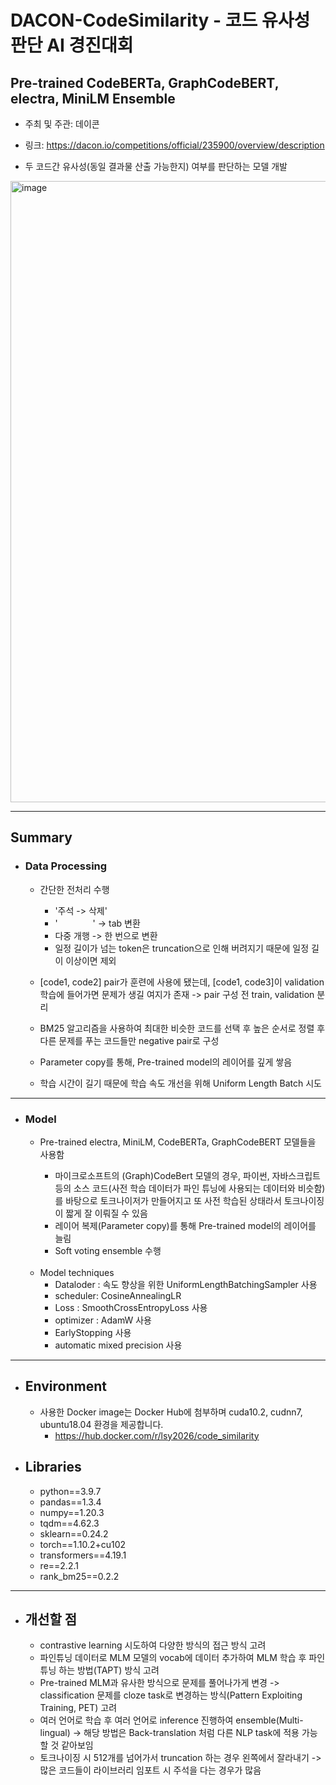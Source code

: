# DACON-CodeSimilarity - 코드 유사성 판단 AI 경진대회

## Pre-trained CodeBERTa, GraphCodeBERT, electra, MiniLM Ensemble

+ 주최 및 주관: 데이콘 
+ 링크: https://dacon.io/competitions/official/235900/overview/description

+ 두 코드간 유사성(동일 결과물 산출 가능한지) 여부를 판단하는 모델 개발 

<img width="994" alt="image" src="https://user-images.githubusercontent.com/30611947/192323039-d40a1e12-0d12-4572-8912-6def5bb6711d.png">

----
## Summary
+ ### Data Processing
    + 간단한 전처리 수행 
      + '주석 -> 삭제'
      + '    ' -> tab 변환
      + 다중 개행 -> 한 번으로 변환
      + 일정 길이가 넘는 token은 truncation으로 인해 버려지기 때문에 일정 길이 이상이면 제외


    + [code1, code2] pair가 훈련에 사용에 됐는데, [code1, code3]이 validation 학습에 들어가면 문제가 생길 여지가 존재 -> pair 구성 전 train, validation 분리

    + BM25 알고리즘을 사용하여 최대한 비슷한 코드를 선택 후 높은 순서로 정렬 후 다른 문제를 푸는 코드들만 negative pair로 구성

    + Parameter copy를 통해, Pre-trained model의 레이어를 깊게 쌓음

    + 학습 시간이 길기 때문에 학습 속도 개선을 위해 Uniform Length Batch 시도


----
  
+ ### Model
    + Pre-trained electra, MiniLM, CodeBERTa, GraphCodeBERT 모델들을 사용함 
   
      + 마이크로소프트의 (Graph)CodeBert 모델의 경우, 파이썬, 자바스크립트 등의 소스 코드(사전 학습 데이터가 파인 튜닝에 사용되는 데이터와 비슷함)를 바탕으로 토크나이저가 만들어지고 또 사전 학습된 상태라서 토크나이징이 짧게 잘 이뤄질 수 있음
      + 레이어 복제(Parameter copy)를 통해 Pre-trained model의 레이어를 늘림 
      + Soft voting ensemble 수행 
  
  </br>

    + Model techniques
      + Dataloder : 속도 향상을 위한 UniformLengthBatchingSampler 사용
      + scheduler: CosineAnnealingLR
      + Loss : SmoothCrossEntropyLoss 사용
      + optimizer : AdamW 사용
      + EarlyStopping 사용
      + automatic mixed precision 사용

----

+ ## Environment 
  + 사용한 Docker image는 Docker Hub에 첨부하며 cuda10.2, cudnn7, ubuntu18.04 환경을 제공합니다.
    + https://hub.docker.com/r/lsy2026/code_similarity
  
  
+ ## Libraries
  + python==3.9.7
  + pandas==1.3.4
  + numpy==1.20.3
  + tqdm==4.62.3
  + sklearn==0.24.2
  + torch==1.10.2+cu102
  + transformers==4.19.1
  + re==2.2.1
  + rank_bm25==0.2.2

---- 

+ ## 개선할 점
  
  + contrastive learning 시도하여 다양한 방식의 접근 방식 고려
  + 파인튜닝 데이터로 MLM 모델의 vocab에 데이터 추가하여 MLM 학습 후 파인튜닝 하는 방법(TAPT) 방식 고려
  + Pre-trained MLM과 유사한 방식으로 문제를 풀어나가게 변경 -> classification 문제를 cloze task로 변경하는 방식(Pattern Exploiting Training, PET) 고려
  + 여러 언어로 학습 후 여러 언어로 inference 진행하여 ensemble(Multi-lingual) -> 해당 방법은 Back-translation 처럼 다른 NLP task에 적용 가능할 것 같아보임
  + 토크나이징 시 512개를 넘어가서 truncation 하는 경우 왼쪽에서 잘라내기 -> 많은 코드들이 라이브러리 임포트 시 주석을 다는 경우가 많음
